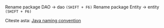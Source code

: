 Rename package DAO   -> dao `(SHIFT + F6)`
Rename package Entity   -> entity `(SHIFT + F6)`

Citeste asta:
[Java naming convention](https://www.javatpoint.com/java-naming-conventions)



